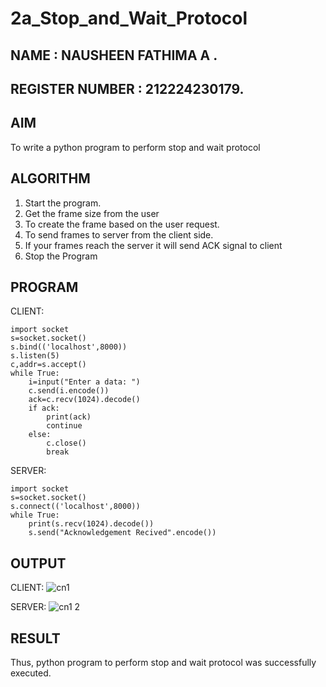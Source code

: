 # 2a_Stop_and_Wait_Protocol
## NAME : NAUSHEEN FATHIMA A .
## REGISTER NUMBER : 212224230179.
## AIM 
To write a python program to perform stop and wait protocol
## ALGORITHM
1. Start the program.
2. Get the frame size from the user
3. To create the frame based on the user request.
4. To send frames to server from the client side.
5. If your frames reach the server it will send ACK signal to client
6. Stop the Program
## PROGRAM
CLIENT:
```
import socket 
s=socket.socket()
s.bind(('localhost',8000))
s.listen(5) 
c,addr=s.accept() 
while True: 
    i=input("Enter a data: ") 
    c.send(i.encode()) 
    ack=c.recv(1024).decode() 
    if ack: 
        print(ack) 
        continue 
    else: 
        c.close() 
        break
```
SERVER:
```
import socket 
s=socket.socket() 
s.connect(('localhost',8000)) 
while True: 
    print(s.recv(1024).decode()) 
    s.send("Acknowledgement Recived".encode())
```

## OUTPUT
CLIENT:
![cn1](https://github.com/user-attachments/assets/d1ff437f-76d9-4b78-8ff4-5165fec1fafb)

SERVER:
![cn1 2](https://github.com/user-attachments/assets/d610f71f-532c-4fe6-a274-69f0ecf480a4)


## RESULT
Thus, python program to perform stop and wait protocol was successfully executed.
